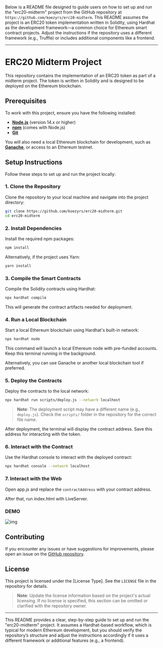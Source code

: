 Below is a README file designed to guide users on how to set up and run the "erc20-midterm" project from the GitHub repository at `https://github.com/koezyrs/erc20-midterm`. This README assumes the project is an ERC20 token implementation written in Solidity, using Hardhat as the development framework—a common choice for Ethereum smart contract projects. Adjust the instructions if the repository uses a different framework (e.g., Truffle) or includes additional components like a frontend.

---

# ERC20 Midterm Project

This repository contains the implementation of an ERC20 token as part of a midterm project. The token is written in Solidity and is designed to be deployed on the Ethereum blockchain.

## Prerequisites

To work with this project, ensure you have the following installed:

- **[Node.js](https://nodejs.org/)** (version 14.x or higher)
- **[npm](https://www.npmjs.com/)** (comes with Node.js)
- **[Git](https://git-scm.com/)**

You will also need a local Ethereum blockchain for development, such as **[Ganache](https://www.trufflesuite.com/ganache)**, or access to an Ethereum testnet.

## Setup Instructions

Follow these steps to set up and run the project locally:

### 1. Clone the Repository

Clone the repository to your local machine and navigate into the project directory:

```bash
git clone https://github.com/koezyrs/erc20-midterm.git
cd erc20-midterm
```

### 2. Install Dependencies

Install the required npm packages:

```bash
npm install
```

Alternatively, if the project uses Yarn:

```bash
yarn install
```

### 3. Compile the Smart Contracts

Compile the Solidity contracts using Hardhat:

```bash
npx hardhat compile
```

This will generate the contract artifacts needed for deployment.

### 4. Run a Local Blockchain

Start a local Ethereum blockchain using Hardhat's built-in network:

```bash
npx hardhat node
```

This command will launch a local Ethereum node with pre-funded accounts. Keep this terminal running in the background.

Alternatively, you can use Ganache or another local blockchain tool if preferred.

### 5. Deploy the Contracts

Deploy the contracts to the local network:

```bash
npx hardhat run scripts/deploy.js --network localhost
```

> **Note**: The deployment script may have a different name (e.g., `deploy.js`). Check the `scripts/` folder in the repository for the correct file name.

After deployment, the terminal will display the contract address. Save this address for interacting with the token.

### 6. Interact with the Contract

Use the Hardhat console to interact with the deployed contract:

```bash
npx hardhat console --network localhost
```

### 7. Interact with the Web

Open app.js and replace the `contractAddress` with your contract address.

After that, run index.html with LiveServer.

### DEMO

![img](https://i.imgur.com/qWsp06q.png)

## Contributing

If you encounter any issues or have suggestions for improvements, please open an issue on the [GitHub repository](https://github.com/koezyrs/erc20-midterm).

## License

This project is licensed under the [License Type]. See the `LICENSE` file in the repository for details.

> **Note**: Update the license information based on the project's actual licensing. If no license is specified, this section can be omitted or clarified with the repository owner.

---

This README provides a clear, step-by-step guide to set up and run the "erc20-midterm" project. It assumes a Hardhat-based workflow, which is typical for modern Ethereum development, but you should verify the repository’s structure and adjust the instructions accordingly if it uses a different framework or additional features (e.g., a frontend).
